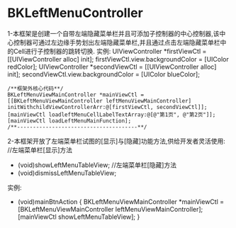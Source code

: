 # BKLeftMenuController
1-本框架是创建一个自带左端隐藏菜单栏并且可添加子控制器的中心控制器,该中心控制器可通过左边缘手势划出左端隐藏菜单栏,并且通过点击左端隐藏菜单栏中的Cell进行子控制器的跳转切换.
实例:
    UIViewController *firstViewCtl = [[UIViewController alloc] init];
    firstViewCtl.view.backgroundColor = [UIColor redColor];
    UIViewController *secondViewCtl = [[UIViewController alloc] init];
    secondViewCtl.view.backgroundColor = [UIColor blueColor];
    
    /**框架外核心代码**/
    BKLeftMenuViewMainController *mainViewCtl = [[BKLeftMenuViewMainController leftMenuViewMainController] initWithchildViewControllerArr:@[firstViewCtl, secondViewCtl]];
    [mainViewCtl loadleftMenuCellLabelTextArray:@[@"第1页", @"第2页"]];
    [mainViewCtl loadLeftMenuMainFunction];
    /**--------------------------------------**/
    
    
    
2-本框架开放了左端菜单栏试图的[显示]与[隐藏]功能方法,供给开发者灵活使用:
//左端菜单栏[显示]方法
- (void)showLeftMenuTableView;
//左端菜单栏[隐藏]方法
- (void)dismissLeftMenuTableView;

实例:
- (void)mainBtnAction
{
    BKLeftMenuViewMainController *mainViewCtl = [BKLeftMenuViewMainController leftMenuViewMainController];
    [mainViewCtl showLeftMenuTableView];
}

